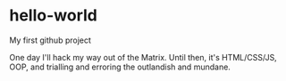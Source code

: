 # hello-world
My first github project

One day I'll hack my way out of the Matrix. Until then, it's HTML/CSS/JS, OOP, and trialling and erroring the outlandish and mundane.
